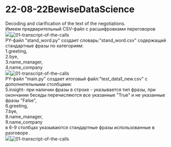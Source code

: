 # 22-08-22BewiseDataScience
Decoding and clarification of the text of the negotiations.\
Имеем предварительный CSV-файл с расшифровками переговоров\
<img src="https://ibb.co/GJrr25y"><img src="https://i.ibb.co/7z00W1P/01-transcript-of-the-calls.jpg" alt="01-transcript-of-the-calls" alt="transcript-of-the-calls">
\
PY-файл "stand_word.py"  создает словарь:"stand_word.csv" содержащий стандартные фразы по категориям:\
1.greeting,\
2.bye,\
3.name_manager,\
4.name_company\
<img src="https://ibb.co/jkGKSzM"><img src="https://i.ibb.co/PG4pdMh/02-dictionary-of-expressions.jpg" alt="01-transcript-of-the-calls" alt="dictionary-of-expressions">
\
PY-файл "main.py"  создает итоговый файл:"test_data1_new.csv" с дополнительными столбцами:\
5.insight- при наличии фразы в строке - указывается тип фразы, при окончании беседы перечисляются все указанные "True" и не указанные фразы "False",\
6.greeting,\
7.bye,\
8.name_manager,\
9.name_company\
в 6-9 столбцах указываются стандартные фразы использованные в разговоре .\
<img src="https://ibb.co/m4VMdtW"><img src="https://i.ibb.co/QM31hnw/03-file-finish.jpg" alt="01-transcript-of-the-calls" alt="file-finish">
